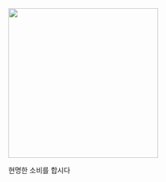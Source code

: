 <img src="https://github.com/user-attachments/assets/7ee910fe-0956-41d5-97f0-174975cf1d53" style="width:300px"/>

현명한 소비를 합시다
